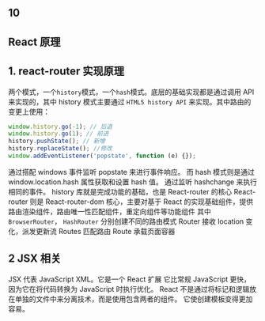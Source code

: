 ## 10

## React 原理

## 1. react-router 实现原理

两个模式，一个`history`模式，一个`hash`模式。底层的基础实现都是通过调用 API 来实现的，其中 history 模式主要通过 `HTML5 history API` 来实现。其中路由的变更上使用：

```js
window.history.go(-1); // 后退
window.history.go(1); // 前进
history.pushState(); // 新增
history.replaceState(); //修改
window.addEventListener('popstate', function (e) {});
```

通过搭配 windows 事件监听 popstate 来进行事件响应。
而 hash 模式则是通过 window.location.hash 属性获取和设置 hash 值。 通过监听 hashchange 来执行相同的事件。
history 库就是完成功能的基础，也是 React-router 的核心
React-router 则是 React-router-dom 核心，主要对基于 React 的实现基础组件，提供路由渲染组件，路由唯一性匹配组件，重定向组件等功能组件
其中 `BrowserRouter`， `HashRouter` 分别创建不同的路由模式
Router 接收 location 变化，派发更新流
Routes 匹配路由
Route 承载页面容器

## 2 JSX 相关

JSX 代表 JavaScript XML。它是一个 React 扩展
它比常规 JavaScript 更快，因为它在将代码转换为 JavaScript 时执行优化。
React 不是通过将标记和逻辑放在单独的文件中来分离技术，而是使用包含两者的组件。
它使创建模板变得更加容易。
